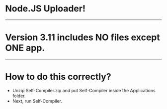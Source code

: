 # Node.JS Uploader!
----
# Version 3.11 includes NO files except ONE app.
----
# How to do this correctly?
- Unzip Self-Compiler.zip and put Self-Compiler inside the Applications folder.
- Next, run Self-Compiler.
